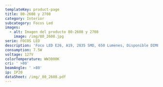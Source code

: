 ```yaml
---
templateKey: product-page
title: 80-2608 y 2708
category: Interior
subcategory: Focos Led
images:
  - alt: Imagen del producto 80-2608 y 2708
    image: /img/80_2608.jpg
serie: FOCOS LED
description: 'Foco LED E26, A19, 2835 SMD, 650 Lumenes, Disponible DIMEABLE (2708)'
consumption: 7.5W
voltage: 127V
colorTemperature: WW3000K
cri: ' >80'
beamAngle: ' >80'
ip: IP20
dataSheet: /img/_80_2608.pdf
---
```


